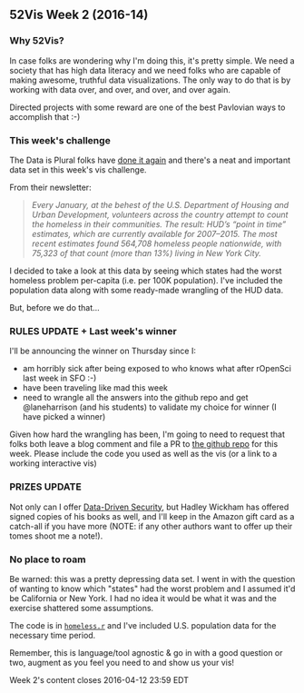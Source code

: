 ## 52Vis Week 2 (2016-14)

### Why 52Vis?

In case folks are wondering why I'm doing this, it's pretty simple. We need a society that has high data literacy and we need folks who are capable of making awesome, truthful data visualizations. The only way to do that is by working with data over, and over, and over, and over again. 

Directed projects with some reward are one of the best Pavlovian ways to accomplish that :-)

### This week's challenge

The Data is Plural folks have [done it again](http://tinyletter.com/data-is-plural/letters/data-is-plural-2016-04-06-edition) and there's a neat and important data set in this week's vis challenge.

From their newsletter:

>_Every January, at the behest of the U.S. Department of Housing and Urban Development, volunteers across the country attempt to count the homeless in their communities. The result: HUD’s “point in time” estimates, which are currently available for 2007–2015. The most recent estimates found 564,708 homeless people nationwide, with 75,323 of that count (more than 13%) living in New York City._

I decided to take a look at this data by seeing which states had the worst homeless problem per-capita (i.e. per 100K population). I've included the population data along with some ready-made wrangling of the HUD data.

But, before we do that&hellip;

### RULES UPDATE + Last week's winner

I'll be announcing the winner on Thursday since I:

- am horribly sick after being exposed to who knows what after rOpenSci last week in SFO :-)
- have been traveling like mad this week
- need to wrangle all the answers into the github repo and get @laneharrison (and his students) to validate my choice for winner (I have picked a winner)

Given how hard the wrangling has been, I'm going to need to request that folks both leave a blog comment and file a PR to [the github repo](https://github.com/brudis-r7/2016-14) for this week. Please include the code you used as well as the vis (or a link to a working interactive vis)

### PRIZES UPDATE

Not only can I offer [Data-Driven Security](http://dds.ec/amzn), but Hadley Wickham has offered signed copies of his books as well, and I'll keep in the Amazon gift card as a catch-all if you have more (NOTE: if any other authors want to offer up their tomes shoot me a note!).

### No place to roam

Be warned: this was a pretty depressing data set. I went in with the question of wanting to know which "states" had the worst problem and I assumed it'd be California or New York. I had no idea it would be what it was and the exercise shattered some assumptions.

The code is in [`homeless.r`](homeless.r) and I've included U.S. population data for the necessary time period.

Remember, this is language/tool agnostic & go in with a good question or two, augment as you feel you need to and show us your vis!

Week 2's content closes 2016-04-12 23:59 EDT
